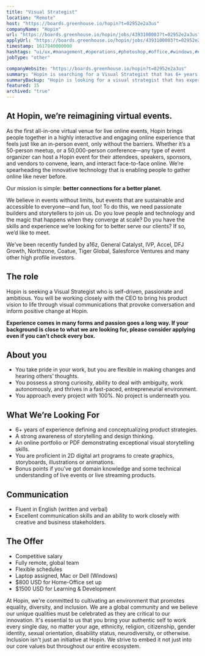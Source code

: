 ```yaml
---
title: "Visual Strategist"
location: "Remote"
host: "https://boards.greenhouse.io/hopin?t=02952e2a3us"
companyName: "Hopin"
url: "https://boards.greenhouse.io/hopin/jobs/4393100003?t=02952e2a3us"
applyUrl: "https://boards.greenhouse.io/hopin/jobs/4393100003?t=02952e2a3us#app"
timestamp: 1617840000000
hashtags: "ui/ux,#management,#operations,#photoshop,#office,#windows,##English"
jobType: "other"

companyWebsite: "https://boards.greenhouse.io/hopin?t=02952e2a3us"
summary: "Hopin is searching for a Visual Strategist that has 6+ years of experience defining and conceptualizing product strategies."
summaryBackup: "Hopin is looking for a visual strategist that has experience in: #windows, #ui/ux, #management."
featured: 15
archived: "true"
---
```


## At Hopin, we’re reimagining virtual events.

As the first all-in-one virtual venue for live online events, Hopin brings people together in a highly interactive and engaging online experience that feels just like an in-person event, only without the barriers. Whether it’s a 50-person meetup, or a 50,000-person conference—any type of event organizer can host a Hopin event for their attendees, speakers, sponsors, and vendors to convene, learn, and interact face-to-face online. We’re spearheading the innovative technology that is enabling people to gather online like never before.

Our mission is simple: **better connections for a better planet**. 

We believe in events without limits, but events that are sustainable and accessible to everyone—and fun, too! To do this, we need passionate builders and storytellers to join us. Do you love people and technology and the magic that happens when they converge at scale? Do you have the skills and experience we’re looking for to better serve our clients? If so, we’d like to meet.

We’ve been recently funded by a16z, General Catalyst, IVP, Accel, DFJ Growth, Northzone, Coatue, Tiger Global, Salesforce Ventures and many other high profile investors.

## The role

Hopin is seeking a Visual Strategist who is self-driven, passionate and ambitious. You will be working closely with the CEO to bring his product vision to life through visual communications that provoke conversation and inform positive change at Hopin.

**Experience comes in many forms and passion goes a long way. If your background is close to what we are looking for, please consider applying even if you can’t check every box.**

## About you

*   You take pride in your work, but you are flexible in making changes and hearing others’ thoughts.
*   You possess a strong curiosity, ability to deal with ambiguity, work autonomously, and thrives in a fast-paced, entrepreneurial environment.
*   You approach every project with 100%. No project is underneath you.

## What We’re Looking For

*   6+ years of experience defining and conceptualizing product strategies.
*   A strong awareness of storytelling and design thinking.
*   An online portfolio or PDF demonstrating exceptional visual storytelling skills.
*   You are proficient in 2D digital art programs to create graphics, storyboards, illustrations or animations.
*   Bonus points if you’ve got domain knowledge and some technical understanding of live events or live streaming products.

## Communication

*   Fluent in English (written and verbal)
*   Excellent communication skills and an ability to work closely with creative and business stakeholders.

## The Offer

*   Competitive salary
*   Fully remote, global team
*   Flexible schedules
*   Laptop assigned, Mac or Dell (Windows)
*   $800 USD for Home-Office set up
*   $1500 USD for Learning & Development

At Hopin, we're committed to cultivating an environment that promotes equality, diversity, and inclusion. We are a global community and we believe our unique qualities must be celebrated as they are critical to our innovation. It's essential to us that you bring your authentic self to work every single day, no matter your age, ethnicity, religion, citizenship, gender identity, sexual orientation, disability status, neurodiversity, or otherwise. Inclusion isn't just an initiative at Hopin. We strive to embed it not just into our core values but throughout our entire ecosystem.
